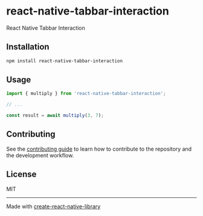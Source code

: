 # react-native-tabbar-interaction

React Native Tabbar Interaction

## Installation

```sh
npm install react-native-tabbar-interaction
```

## Usage

```js
import { multiply } from 'react-native-tabbar-interaction';

// ...

const result = await multiply(3, 7);
```

## Contributing

See the [contributing guide](CONTRIBUTING.md) to learn how to contribute to the repository and the development workflow.

## License

MIT

---

Made with [create-react-native-library](https://github.com/callstack/react-native-builder-bob)
